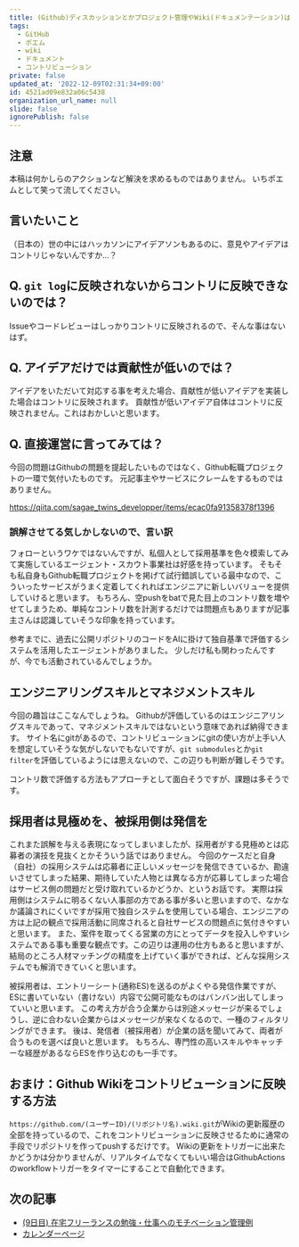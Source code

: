 ```yaml
---
title: (Github)ディスカッションとかプロジェクト管理やWiki(ドキュメンテーション)はコントリビューションにならないんですか？
tags:
  - GitHub
  - ポエム
  - wiki
  - ドキュメント
  - コントリビューション
private: false
updated_at: '2022-12-09T02:31:34+09:00'
id: 4521ad09e832a06c5438
organization_url_name: null
slide: false
ignorePublish: false
---
```

## 注意
本稿は何かしらのアクションなど解決を求めるものではありません。
いちポエムとして笑って流してください。

## 言いたいこと
（日本の）世の中にはハッカソンにアイデアソンもあるのに、意見やアイデアはコントリじゃないんですか…？

## Q. `git log`に反映されないからコントリに反映できないのでは？
Issueやコードレビューはしっかりコントリに反映されるので、そんな事はないはず。

## Q. アイデアだけでは貢献性が低いのでは？
アイデアをいただいて対応する事を考えた場合、貢献性が低いアイデアを実装した場合はコントリに反映されます。
貢献性が低いアイデア自体はコントリに反映されません。これはおかしいと思います。

## Q. 直接運営に言ってみては？
今回の問題はGithubの問題を提起したいものではなく、Github転職プロジェクトの一環で気付いたものです。
元記事主やサービスにクレームをするものではありません。

https://qiita.com/sagae_twins_developper/items/ecac0fa91358378f1396

### 誤解させてる気しかしないので、言い訳
フォローというワケではないんですが、私個人として採用基準を色々模索してみて実施しているエージェント・スカウト事業社は好感を持っています。
そもそも私自身もGithub転職プロジェクトを掲げて試行錯誤している最中なので、こういったサービスがうまく定着してくれればエンジニアに新しいバリューを提供していけると思います。
もちろん、空pushをbatで見た目上のコントリ数を増やせてしまうため、単純なコントリ数を計測するだけでは問題点もありますが記事主さんは認識していそうな印象を持っています。

参考までに、過去に公開リポジトリのコードをAIに掛けて独自基準で評価するシステムを活用したエージェントがありました。
少しだけ私も関わったんですが、今でも活動されているんでしょうか。

## エンジニアリングスキルとマネジメントスキル
今回の趣旨はここなんでしょうね。
Githubが評価しているのはエンジニアリングスキルであって、マネジメントスキルではないという意味であれば納得できます。
サイト名にgitがあるので、コントリビューションにgitの使い方が上手い人を想定していそうな気がしないでもないですが、`git submodules`とか`git filter`を評価しているようには思えないので、この辺りも判断が難しそうです。

コントリ数で評価する方法もアプローチとして面白そうですが、課題は多そうです。

## 採用者は見極めを、被採用側は発信を
これまた誤解を与える表現になってしまいましたが、採用者がする見極めとは応募者の演技を見抜くとかそういう話ではありません。
今回のケースだと自身（自社）の採用システムは応募者に正しいメッセージを発信できているか、勘違いさせてしまった結果、期待していた人物とは異なる方が応募してしまった場合はサービス側の問題だと受け取れているかどうか、というお話です。
実際は採用側はシステムに明るくない人事部の方である事が多いと思いますので、なかなか議論されにくいですが採用で独自システムを使用している場合、エンジニアの方は上記の観点で採用活動に同席されると自社サービスの問題点に気付きやすいと思います。
また、案件を取ってくる営業の方にとってデータを投入しやすいシステムである事も重要な観点です。この辺りは運用の仕方もあると思いますが、結局のところ人材マッチングの精度を上げていく事ができれば、どんな採用システムでも解消できていくと思います。

被採用者は、エントリーシート(通称ES)を送るのがよくやる発信作業ですが、ESに書いていない（書けない）内容で公開可能なものはバンバン出してしまっていいと思います。
この考え方が合う企業からは別途メッセージが来るでしょうし、逆に合わない企業からはメッセージが来なくなるので、一種のフィルタリングができます。
後は、発信者（被採用者）が企業の話を聞いてみて、両者が合うものを選べば良いと思います。
もちろん、専門性の高いスキルやキャッチーな経歴があるならESを作り込むのも一手です。

## おまけ：Github Wikiをコントリビューションに反映する方法
`https://github.com/(ユーザーID)/(リポジトリ名).wiki.git`がWikiの更新履歴の全部を持っているので、これをコントリビューションに反映させるために通常の手段でリポジトリを作ってpushするだけです。
Wikiの更新をトリガーに出来たかどうかは分かりませんが、リアルタイムでなくてもいい場合はGithubActionsのworkflowトリガーをタイマーにすることで自動化できます。

## 次の記事
- [(9日目) 在宅フリーランスの勉強・仕事へのモチベーション管理例](https://qiita.com/nomurasan/items/1ab798e5794cc4b29b65)
- [カレンダーページ](https://qiita.com/advent-calendar/2022/oreno_nomurasan2022)
